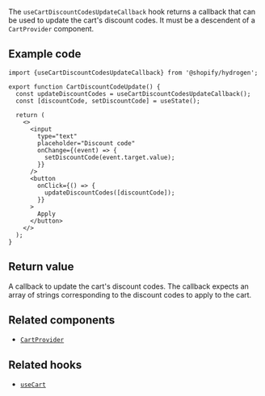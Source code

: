 <!-- This file is generated from source code in the Shopify/hydrogen repo. Edit the files in /packages/hydrogen/src/hooks/useCartDiscountCodesUpdateCallback and run 'yarn generate-docs' at the root of this repo. For more information, refer to https://github.com/Shopify/shopify-dev/blob/main/content/internal/operations/hydrogen-reference-docs.md. -->

The `useCartDiscountCodesUpdateCallback` hook returns a callback that can be used to update the cart's discount codes. It must be a descendent of a `CartProvider` component.

## Example code

```tsx
import {useCartDiscountCodesUpdateCallback} from '@shopify/hydrogen';

export function CartDiscountCodeUpdate() {
  const updateDiscountCodes = useCartDiscountCodesUpdateCallback();
  const [discountCode, setDiscountCode] = useState();

  return (
    <>
      <input
        type="text"
        placeholder="Discount code"
        onChange={(event) => {
          setDiscountCode(event.target.value);
        }}
      />
      <button
        onClick={() => {
          updateDiscountCodes([discountCode]);
        }}
      >
        Apply
      </button>
    </>
  );
}
```

## Return value

A callback to update the cart's discount codes. The callback expects an array of strings corresponding to the discount codes to apply to the cart.

## Related components

- [`CartProvider`](/api/hydrogen/components/cart/cartprovider)

## Related hooks

- [`useCart`](/api/hydrogen/hooks/cart/usecart)
